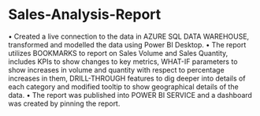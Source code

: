 # Sales-Analysis-Report
•	 Created a live connection to the data in AZURE SQL DATA WAREHOUSE, transformed and modelled the data using Power BI Desktop.
•	The report utilizes BOOKMARKS to report on Sales Volume and Sales Quantity, includes KPIs to show changes to key metrics, WHAT-IF parameters to show increases in volume and quantity with respect to percentage increases in them, DRILL-THROUGH features to dig deeper into details of each category and modified tooltip to show geographical details of the data. 
•	The report was published into POWER BI SERVICE and a dashboard was created by pinning the report.
